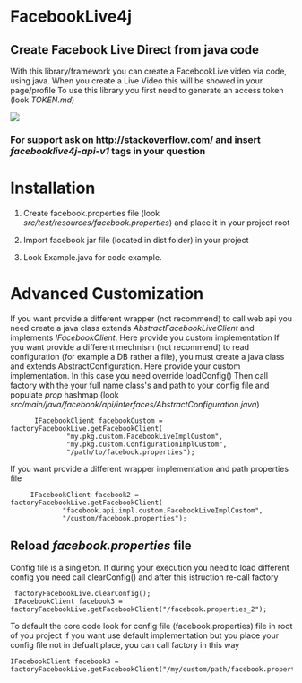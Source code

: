 

# FacebookLive4j 
## Create Facebook Live Direct from java code

 With this library/framework you can create a FacebookLive video via code, using java. When you create a Live Video this will be showed in your page/profile
 To use this library you first need to generate an access token (look _TOKEN.md_)

![](https://www.forexinfo.it/local/cache-vignettes/L620xH313/arton39304-93f9f.jpg?1495036366)
### For support ask on http://stackoverflow.com/ and insert _facebooklive4j-api-v1_ tags in your question


# Installation

 1) Create facebook.properties file (look _src/test/resources/facebook.properties_) and place it in your project root

 2) Import facebook jar file (located in dist folder) in your project

 3) Look Example.java for code example.


# Advanced Customization
  If you want provide a different wrapper (not recommend) to call web api you need create a java class
  extends _AbstractFacebookLiveClient_ and implements _IFacebookClient_. Here provide you custom implementation
  If you want provide a different mechnism (not recommend) to read configuration (for example a DB rather a file), you must
  create a java class and extends AbstractConfiguration. Here provide your custom implementation. In this case you need override loadConfig()
  Then call factory with the your full name class's and path to your config file and populate _prop_ hashmap (look _src/main/java/facebook/api/interfaces/AbstractConfiguration.java_)
  ```      
        IFacebookClient facebookCustom = factoryFacebookLive.getFacebookClient(
                "my.pkg.custom.FacebookLiveImplCustom",
                "my.pkg.custom.ConfigurationImplCustom",
                "/path/to/facebook.properties");

  ```
 
  If you want provide a different wrapper implementation and path properties file

   ```
        IFacebookClient facebook2 = factoryFacebookLive.getFacebookClient(
        		"facebook.api.impl.custom.FacebookLiveImplCustom",
                "/custom/facebook.properties");
   ```
  
  ## Reload _facebook.properties_ file 
  Config file is a singleton. If during your execution you need to load different config you need call clearConfig()
  and after this istruction re-call factory
  
  ``` 
   factoryFacebookLive.clearConfig();
   IFacebookClient facebook3 = factoryFacebookLive.getFacebookClient("/facebook.properties_2");
  ```		
        
  To default the core code look for config file (facebook.properties) file in root of you project
  If you want use default implementation but you place your config file not in defualt place, you can call factory in this way
         
  ```      
  IFacebookClient facebook3 = factoryFacebookLive.getFacebookClient("/my/custom/path/facebook.properties");
  ```
